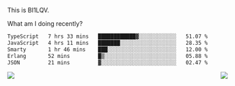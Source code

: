 This is BI1LQV.

What am I doing recently?

<!--START_SECTION:waka-->

```txt
TypeScript   7 hrs 33 mins   ████████████▓░░░░░░░░░░░░   51.07 %
JavaScript   4 hrs 11 mins   ███████░░░░░░░░░░░░░░░░░░   28.35 %
Smarty       1 hr 46 mins    ███░░░░░░░░░░░░░░░░░░░░░░   12.00 %
Erlang       52 mins         █▒░░░░░░░░░░░░░░░░░░░░░░░   05.88 %
JSON         21 mins         ▓░░░░░░░░░░░░░░░░░░░░░░░░   02.47 %
```

<!--END_SECTION:waka-->
<img align="right" src="https://github-readme-stats.vercel.app/api?username=bi1lqv&show_icons=true&count_private=true">

<img src="https://metrics.lecoq.io/bi1lqv?template=classic&base.activity=0&base.community=0&base.repositories=0&base.metadata=0&isocalendar=1&base=header%2C%20activity%2C%20community%2C%20repositories%2C%20metadata&base.indepth=false&base.hireable=false&isocalendar=false&isocalendar.duration=full-year&config.timezone=Asia%2FShanghai">
